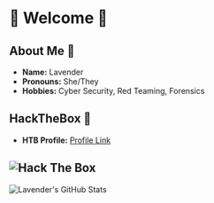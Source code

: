 # 💜 Welcome 💜

## About Me 💙 

- **Name:**       Lavender
- **Pronouns:**   She/They
- **Hobbies:**  Cyber Security, Red Teaming, Forensics

## HackTheBox 💚 

- **HTB Profile:** [Profile Link](https://app.hackthebox.com/profile/414033)

![Hack The Box](http://www.hackthebox.eu/badge/image/414033)
---

![Lavender's GitHub Stats](https://github-readme-stats.vercel.app/api?username=Lavender-exe&show_icons=true&theme=cobalt) 
